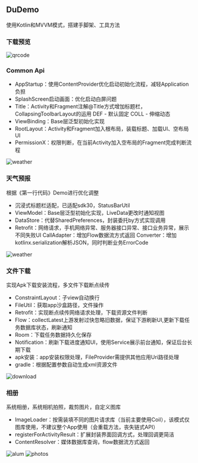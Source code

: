 ## DuDemo

使用Kotlin和MVVM模式，搭建手脚架、工具方法

### 下载预览

![qrcode](./images/qrcode.png) 

### Common Api

- AppStartup：使用ContentProvider优化启动初始化流程，减轻Application负担
- SplashScreen启动画面：优化启动白屏问题
- Title：Activity和Fragment注解@Title方式增加标题栏，CollapsingToolbarLayout的运用
          DEF - 默认固定
          COLL - 伸缩动态
- ViewBinding：Base层泛型初始化实现
- RootLayout：Activity和Fragment加入根布局，装载标题、加载UI、空布局UI
-  PermissionX：权限判断，在当前Activity加入空布局的Fragment完成判断流程

![weather](./images/common.gif) 
### 天气预报

根据《第一行代码》Demo进行优化调整
- 沉浸式标题栏适配，已适配sdk30，StatusBarUtil
- ViewModel：Base层泛型初始化实现，LiveData更改时通知视图
- DataStore：代替SharedPreferences，封装委托by方式实现调用
- Retrofit：网络请求，手机网络异常、服务器接口异常、接口业务异常，展示不同失败UI
        CallAdapter：增加Flow数据流方式返回
        Converter：增加kotlinx.serialization解析JSON，同时判断业务ErrorCode

![weather](./images/weather.jpg) 

### 文件下载

实现Apk下载安装流程，多文件下载断点续传
- ConstraintLayout：子view自动换行
- FileUtil：获取app沙盒路径，文件操作
- Retrofit：实现断点续传网络请求处理，下载资源文件判断
- Flow：collectLatest上游发射过快忽略旧数据，保证下游刷新UI,更新下载任务数据库状态，刷新通知
- Room：下载任务数据持久化保存
- Notification：刷新下载进度通知UI，使用Service展示前台通知，保证后台长期下载
- apk安装：app安装权限处理，FileProvider需提供其他应用Uri路径处理
- gradle：根据配置参数自动生成xml资源文件

![download](./images/download.jpg) 

### 相册

系统相册，系统相机拍照，裁剪图片，自定义图库

- ImageLoader：按需装填不同的图片请求库（当前主要使用Coil），该模式仅图库使用，不建议整个App使用（会重载方法，丧失链式API）
- registerForActivityResult：扩展封装界面回调方式，处理回调更简洁
- ContentResolver：媒体数据库查询，flow数据流方式返回

![alum](./images/alum.jpg)   ![photos](./images/photos.jpg)


